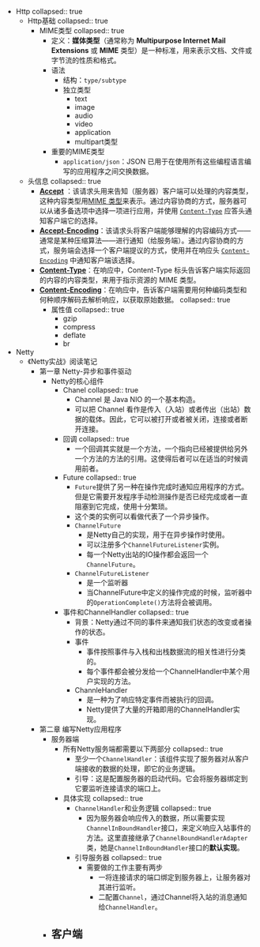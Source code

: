 - Http
  collapsed:: true
	- Http基础
	  collapsed:: true
		- MIME类型
		  collapsed:: true
			- 定义：**媒体类型**（通常称为 **Multipurpose Internet Mail Extensions** 或 **MIME** 类型）是一种标准，用来表示文档、文件或字节流的性质和格式。
			- 语法
				- 结构：`type/subtype`
				- 独立类型
					- text
					- image
					- audio
					- video
					- application
					- multipart类型
			- 重要的MIME类型
				- `application/json`：JSON 已用于在使用所有这些编程语言编写的应用程序之间交换数据。
	- 头信息
	  collapsed:: true
		- [**Accept**](https://developer.mozilla.org/zh-CN/docs/Web/HTTP/Headers/Accept) ：该请求头用来告知（服务器）客户端可以处理的内容类型，这种内容类型用[MIME 类型](https://developer.mozilla.org/zh-CN/docs/Web/HTTP/Basics_of_HTTP/MIME_types)来表示。通过内容协商的方式，服务器可以从诸多备选项中选择一项进行应用，并使用 [`Content-Type`](https://developer.mozilla.org/zh-CN/docs/Web/HTTP/Headers/Content-Type) 应答头通知客户端它的选择。
		- [**Accept-Encoding**](https://developer.mozilla.org/zh-CN/docs/Web/HTTP/Headers/Accept-Encoding)：该请求头将客户端能够理解的内容编码方式——通常是某种压缩算法——进行通知（给服务端）。通过内容协商的方式，服务端会选择一个客户端提议的方式，使用并在响应头 [`Content-Encoding`](https://developer.mozilla.org/zh-CN/docs/Web/HTTP/Headers/Content-Encoding) 中通知客户端该选择。
		- [**Content-Type**](https://developer.mozilla.org/zh-CN/docs/Web/HTTP/Headers/Content-Type)：在响应中，Content-Type 标头告诉客户端实际返回的内容的内容类型，来用于指示资源的 MIME 类型。
		- [**Content-Encoding**](https://developer.mozilla.org/zh-CN/docs/Web/HTTP/Headers/Content-Encoding)：在响应中，告诉客户端需要用何种编码类型和何种顺序解码去解析响应，以获取原始数据。
		  collapsed:: true
			- 属性值
			  collapsed:: true
				- gzip
				- compress
				- deflate
				- br
- Netty
	- 《Netty实战》阅读笔记
		- 第一章 Netty-异步和事件驱动
			- Netty的核心组件
				- Chanel
				  collapsed:: true
					- Channel 是 Java NIO 的一个基本构造。
					- 可以把 Channel 看作是传入（入站）或者传出（出站）数据的载体。因此，它可以被打开或者被关闭，连接或者断开连接。
				- 回调
				  collapsed:: true
					- 一个回调其实就是一个方法，一个指向已经被提供给另外一个方法的方法的引用。这使得后者可以在适当的时候调用前者。
				- Future
				  collapsed:: true
					- `Future`提供了另一种在操作完成时通知应用程序的方式。但是它需要开发程序手动检测操作是否已经完成或者一直阻塞到它完成，使用十分繁琐。
					- 这个类的实例可以看做代表了一个异步操作。
					- `ChannelFuture`
						- 是Netty自己的实现，用于在异步操作时使用。
						- 可以注册多个`ChannelFutureListener`实例。
						- 每一个Netty出站的IO操作都会返回一个`ChannelFuture`。
					- `ChannelFutureListener`
						- 是一个监听器
						- 当ChannelFuture中定义的操作完成的时候，监听器中的`OperationComplete()`方法将会被调用。
				- 事件和ChannelHandler
				  collapsed:: true
					- 背景：Netty通过不同的事件来通知我们状态的改变或者操作的状态。
					- 事件
						- 事件按照事件与入栈和出栈数据流的相关性进行分类的。
						- 每个事件都会被分发给一个ChannelHandler中某个用户实现的方法。
					- ChannleHandler
						- 是一种为了响应特定事件而被执行的回调。
						- Netty提供了大量的开箱即用的ChannelHandler实现。
		- 第二章 编写Netty应用程序
			- 服务器端
				- 所有Netty服务端都需要以下两部分
				  collapsed:: true
					- 至少一个`ChannelHandler`：该组件实现了服务器对从客户端接收的数据的处理，即它的业务逻辑。
					- 引导：这是配置服务器的启动代码。它会将服务器绑定到它要监听连接请求的端口上。
				- 具体实现
				  collapsed:: true
					- `ChannelHandler`和业务逻辑
					  collapsed:: true
						- 因为服务器会响应传入的数据，所以需要实现`ChannelInBoundHandler`接口，来定义响应入站事件的方法。这里直接继承了`ChannelBoundHandlerAdapter`类，她是`ChannelInBoundHandler`接口的**默认实现**。
					- 引导服务器
					  collapsed:: true
						- 需要做的工作主要有两步
							- 一将连接请求的端口绑定到服务器上，让服务器对其进行监听。
							- 二配置`Channel`，通过Channel将入站的消息通知给`ChannelHandler`。
			- 客户端
				-